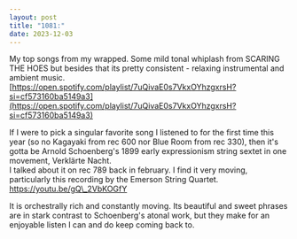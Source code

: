 ```yaml
---
layout: post
title: "1081:"
date: 2023-12-03
---
```


My top songs from my wrapped. Some mild tonal whiplash from SCARING THE HOES but besides that its pretty consistent \- relaxing instrumental and ambient music.  
[https://open.spotify.com/playlist/7uQivaE0s7VkxOYhzgxrsH?si=cf573160ba5149a3](https://open.spotify.com/playlist/7uQivaE0s7VkxOYhzgxrsH?si=cf573160ba5149a3)

If I were to pick a singular favorite song I listened to for the first time this year (so no Kagayaki from rec 600 nor Blue Room from rec 330), then it's gotta be Arnold Schoenberg's 1899 early expressionism string sextet in one movement, Verklärte Nacht.  
I talked about it on rec 789 back in february. I find it very moving, particularly this recording by the Emerson String Quartet.  
https://youtu.be/gQ\_2VbKOGfY

It is orchestrally rich and constantly moving. Its beautiful and sweet phrases are in stark contrast to Schoenberg's atonal work, but they make for an enjoyable listen I can and do keep coming back to.
